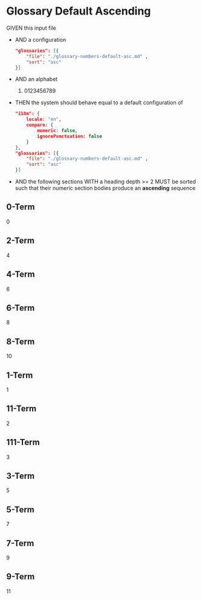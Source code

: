 # Glossary Default Ascending

GIVEN this input file

- AND a configuration

    ```json
    "glossaries": [{
        "file": "./glossary-numbers-default-asc.md" ,
        "sort": "asc"
    }]
    ```

- AND an alphabet
  1. 0123456789

- THEN the system should behave equal to a default configuration of

    ```json
    "i18n": {
        locale: "en",
        compare: {
            numeric: false,
            ignorePunctuation: false
        }
    },
    "glossaries": [{
        "file": "./glossary-numbers-default-asc.md" ,
        "sort": "asc"
    }]
    ```

- AND the following sections WITH a heading depth >= 2 MUST be sorted such that their numeric section bodies produce an **ascending** sequence


## 0-Term

0

## 2-Term

4

## 4-Term

6

## 6-Term

8

## 8-Term

10

## 1-Term

1

## 11-Term

2

## 111-Term

3

## 3-Term

5

## 5-Term

7

## 7-Term

9

## 9-Term

11
